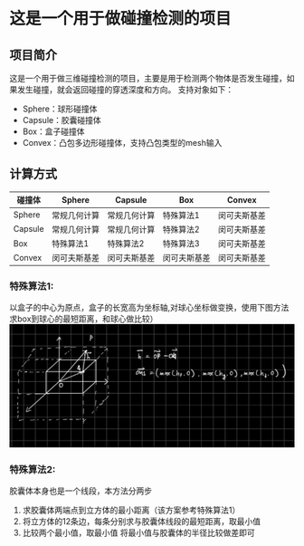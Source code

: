 # 这是一个用于做碰撞检测的项目
## 项目简介
这是一个用于做三维碰撞检测的项目，主要是用于检测两个物体是否发生碰撞，如果发生碰撞，就会返回碰撞的穿透深度和方向。
支持对象如下：
+ Sphere：球形碰撞体
+ Capsule：胶囊碰撞体
+ Box：盒子碰撞体
+ Convex：凸包多边形碰撞体，支持凸包类型的mesh输入

## 计算方式

| 碰撞体 | Sphere | Capsule | Box | Convex |
| --- | --- | --- | --- | --- |
| Sphere | 常规几何计算 | 常规几何计算 | 特殊算法1 | 闵可夫斯基差 |
| Capsule | 常规几何计算 | 常规几何计算 | 特殊算法2 | 闵可夫斯基差 |
| Box | 特殊算法1 | 特殊算法2 | 特殊算法3 | 闵可夫斯基差 |
| Convex | 闵可夫斯基差 | 闵可夫斯基差 | 闵可夫斯基差 | 闵可夫斯基差 |

### 特殊算法1:
以盒子的中心为原点，盒子的长宽高为坐标轴,对球心坐标做变换，使用下图方法求box到球心的最短距离，和球心做比较）
![特殊算法1](Img/BoxSphere.jpg)

### 特殊算法2:
胶囊体本身也是一个线段，本方法分两步
1. 求胶囊体两端点到立方体的最小距离（该方案参考特殊算法1）
2. 将立方体的12条边，每条分别求与胶囊体线段的最短距离，取最小值
3. 比较两个最小值，取最小值
将最小值与胶囊体的半径比较做差即可